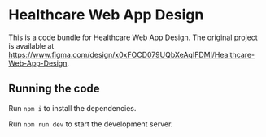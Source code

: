 
  # Healthcare Web App Design

  This is a code bundle for Healthcare Web App Design. The original project is available at https://www.figma.com/design/x0xFOCD079UQbXeAqIFDMl/Healthcare-Web-App-Design.

  ## Running the code

  Run `npm i` to install the dependencies.

  Run `npm run dev` to start the development server.
  